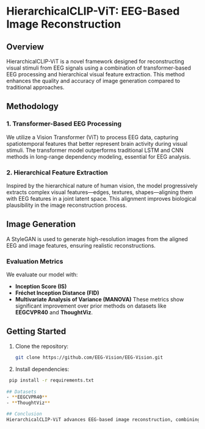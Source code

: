 # HierarchicalCLIP-ViT: EEG-Based Image Reconstruction

## Overview
HierarchicalCLIP-ViT is a novel framework designed for reconstructing visual stimuli from EEG signals using a combination of transformer-based EEG processing and hierarchical visual feature extraction. This method enhances the quality and accuracy of image generation compared to traditional approaches.


## Methodology
### 1. Transformer-Based EEG Processing
We utilize a Vision Transformer (ViT) to process EEG data, capturing spatiotemporal features that better represent brain activity during visual stimuli. The transformer model outperforms traditional LSTM and CNN methods in long-range dependency modeling, essential for EEG analysis.

### 2. Hierarchical Feature Extraction
Inspired by the hierarchical nature of human vision, the model progressively extracts complex visual features—edges, textures, shapes—aligning them with EEG features in a joint latent space. This alignment improves biological plausibility in the image reconstruction process.

## Image Generation
A StyleGAN is used to generate high-resolution images from the aligned EEG and image features, ensuring realistic reconstructions.

### Evaluation Metrics
We evaluate our model with:
- **Inception Score (IS)**
- **Fréchet Inception Distance (FID)**
- **Multivariate Analysis of Variance (MANOVA)**
These metrics show significant improvement over prior methods on datasets like **EEGCVPR40** and **ThoughtViz**.

## Getting Started

1. Clone the repository:
   ```bash
   git clone https://github.com/EEG-Vision/EEG-Vision.git
2. Install dependencies:
  ```bash
   pip install -r requirements.txt
   
## Datasets
- **EEGCVPR40**
- **ThoughtViz**
  
## Conclusion
HierarchicalCLIP-ViT advances EEG-based image reconstruction, combining transformer models and hierarchical feature extraction to significantly improve the quality of generated images.
